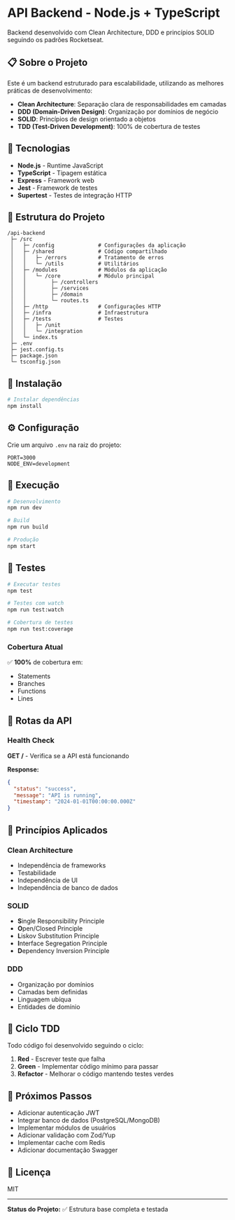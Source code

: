 # API Backend - Node.js + TypeScript

Backend desenvolvido com Clean Architecture, DDD e princípios SOLID seguindo os padrões Rocketseat.

## 📋 Sobre o Projeto

Este é um backend estruturado para escalabilidade, utilizando as melhores práticas de desenvolvimento:

- **Clean Architecture**: Separação clara de responsabilidades em camadas
- **DDD (Domain-Driven Design)**: Organização por domínios de negócio
- **SOLID**: Princípios de design orientado a objetos
- **TDD (Test-Driven Development)**: 100% de cobertura de testes

## 🚀 Tecnologias

- **Node.js** - Runtime JavaScript
- **TypeScript** - Tipagem estática
- **Express** - Framework web
- **Jest** - Framework de testes
- **Supertest** - Testes de integração HTTP

## 📁 Estrutura do Projeto

```
/api-backend
 ├─ /src
 │   ├─ /config              # Configurações da aplicação
 │   ├─ /shared              # Código compartilhado
 │   │   ├─ /errors          # Tratamento de erros
 │   │   └─ /utils           # Utilitários
 │   ├─ /modules             # Módulos da aplicação
 │   │   └─ /core            # Módulo principal
 │   │        ├─ /controllers
 │   │        ├─ /services
 │   │        ├─ /domain
 │   │        └─ routes.ts
 │   ├─ /http                # Configurações HTTP
 │   ├─ /infra               # Infraestrutura
 │   ├─ /tests               # Testes
 │   │   ├─ /unit
 │   │   └─ /integration
 │   └─ index.ts
 ├─ .env
 ├─ jest.config.ts
 ├─ package.json
 └─ tsconfig.json
```

## 🔧 Instalação

```bash
# Instalar dependências
npm install
```

## ⚙️ Configuração

Crie um arquivo `.env` na raiz do projeto:

```env
PORT=3000
NODE_ENV=development
```

## 🏃 Execução

```bash
# Desenvolvimento
npm run dev

# Build
npm run build

# Produção
npm start
```

## 🧪 Testes

```bash
# Executar testes
npm test

# Testes com watch
npm run test:watch

# Cobertura de testes
npm run test:coverage
```

### Cobertura Atual

✅ **100%** de cobertura em:
- Statements
- Branches
- Functions
- Lines

## 📡 Rotas da API

### Health Check

**GET /** - Verifica se a API está funcionando

**Response:**
```json
{
  "status": "success",
  "message": "API is running",
  "timestamp": "2024-01-01T00:00:00.000Z"
}
```

## 🎯 Princípios Aplicados

### Clean Architecture
- Independência de frameworks
- Testabilidade
- Independência de UI
- Independência de banco de dados

### SOLID
- **S**ingle Responsibility Principle
- **O**pen/Closed Principle
- **L**iskov Substitution Principle
- **I**nterface Segregation Principle
- **D**ependency Inversion Principle

### DDD
- Organização por domínios
- Camadas bem definidas
- Linguagem ubíqua
- Entidades de domínio

## 🔄 Ciclo TDD

Todo código foi desenvolvido seguindo o ciclo:

1. **Red** - Escrever teste que falha
2. **Green** - Implementar código mínimo para passar
3. **Refactor** - Melhorar o código mantendo testes verdes

## 📝 Próximos Passos

- Adicionar autenticação JWT
- Integrar banco de dados (PostgreSQL/MongoDB)
- Implementar módulos de usuários
- Adicionar validação com Zod/Yup
- Implementar cache com Redis
- Adicionar documentação Swagger

## 📄 Licença

MIT

---

**Status do Projeto:** ✅ Estrutura base completa e testada
